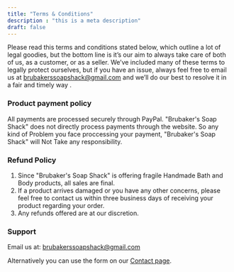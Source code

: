 ```yaml
---
title: "Terms & Conditions"
description : "this is a meta description"
draft: false
---
```


Please read this terms and conditions stated below, which outline a lot of legal goodies, but the bottom line is it’s our aim to always take care of both of us, as a customer, or as a seller. We’ve included many of these terms to legally protect ourselves, but if you have an issue, always feel free to email us at brubakerssoapshack@gmail.com and we’ll do our best to resolve it in a fair and timely way .

### Product payment policy

All payments are processed securely through PayPal. "Brubaker's Soap Shack" does not directly process payments through the website. So any kind of Problem you face proccessing your payment, "Brubaker's Soap Shack" will Not Take any responsibility.

### Refund Policy

1) Since "Brubaker's Soap Shack" is offering fragile Handmade Bath and Body products, all sales are final.
2) If a product arrives damaged or you have any other concerns, please feel free to contact us within three business days of receiving your product regarding your order.
3) Any refunds offered are at our discretion.

### Support
 Email us at:
 brubakerssoapshack@gmail.com

 Alternatively you can use the form on our [Contact page](/contact).
